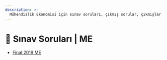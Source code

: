 ```yaml
---
description: >-
  Mühendislik Ekonomisi için sınav soruları, çıkmış sorular, çıkmışlar, önceki senelerde çıkan sorular
---
```


# 📃 Sınav Soruları \| ME

<!--YPackage.YGitbookIntegration-tarafından-otomatik-oluşturulmuştur-->

- [Final 2019 ME](Final%202019%20ME.pdf)

<!--YPackage.YGitbookIntegration-tarafından-otomatik-oluşturulmuştur-->
